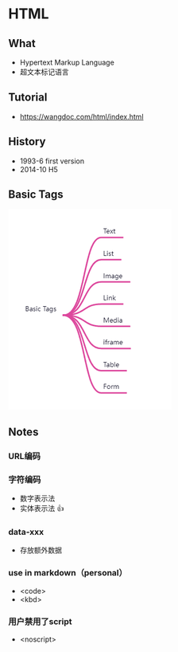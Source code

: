 # HTML

## What

* Hypertext Markup Language
* 超文本标记语言

## Tutorial

* https://wangdoc.com/html/index.html

## History

* 1993-6 first version
* 2014-10 H5

## Basic Tags

![](./assets/basic-tags.png)

## Notes

### URL编码



### 字符编码

* 数字表示法
* 实体表示法 :+1:

### data-xxx

* 存放额外数据

### use in markdown（personal）

* \<code>
* \<kbd>

### 用户禁用了script

* \<noscript>






